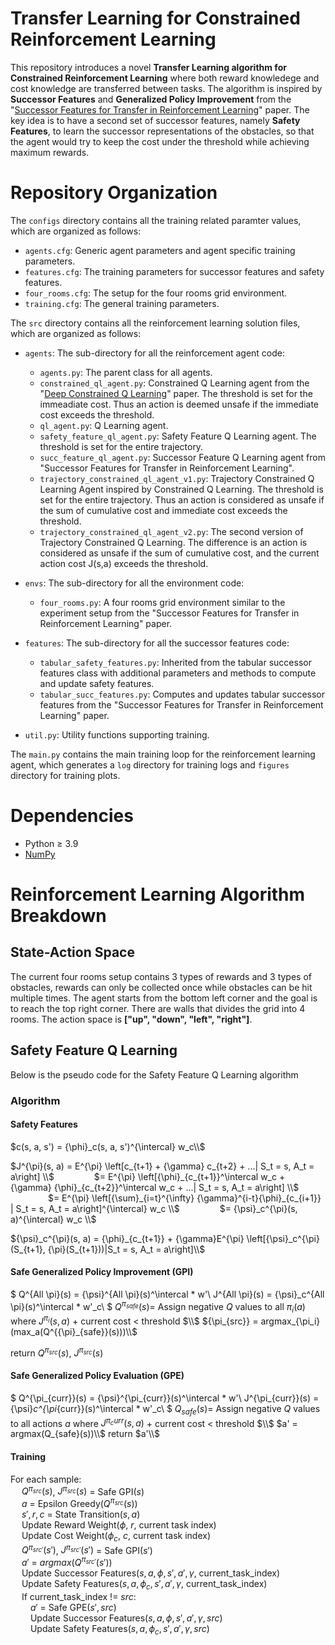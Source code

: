# Transfer Learning for Constrained Reinforcement Learning

This repository introduces a novel **Transfer Learning algorithm for Constrained Reinforcement Learning** where both reward knowledege and cost knowledge are transferred between tasks. The algorithm is inspired by **Successor Features** and **Generalized Policy Improvement** from the "[Successor Features for Transfer in Reinforcement Learning](https://arxiv.org/pdf/1606.05312.pdf)" paper. The key idea is to have a second set of successor features, namely **Safety Features**, to learn the successor representations of the obstacles, so that the agent would try to keep the cost under the threshold while achieving maximum rewards. 

# Repository Organization

The `configs` directory contains all the training related paramter values, which are organized as follows:
* `agents.cfg`: Generic agent parameters and agent specific training parameters.
* `features.cfg`: The training parameters for successor features and safety features.
* `four_rooms.cfg`: The setup for the four rooms grid environment.
* `training.cfg`: The general training parameters.

The `src` directory contains all the reinforcement learning solution files, which are organized as follows:
* `agents`: The sub-directory for all the reinforcement agent code:
  * `agents.py`: The parent class for all agents.
  * `constrained_ql_agent.py`: Constrained Q Learning agent from the "[Deep Constrained Q Learning](https://arxiv.org/pdf/2003.09398.pdf)" paper. The threshold is set for the immeadiate cost. Thus an action is deemed unsafe if the immediate cost exceeds the threshold.
  * `ql_agent.py`: Q Learning agent.
  * `safety_feature_ql_agent.py`: Safety Feature Q Learning agent. The threshold is set for the entire trajectory.
  * `succ_feature_ql_agent.py`: Successor Feature Q Learning agent from "Successor Features for Transfer in Reinforcement Learning".
  * `trajectory_constrained_ql_agent_v1.py`: Trajectory Constrained Q Learning Agent inspired by Constrained Q Learning. The threshold is set for the entire trajectory. Thus an action is considered as unsafe if the sum of cumulative cost and immediate cost exceeds the threshold.
  * `trajectory_constrained_ql_agent_v2.py`: The second version of Trajectory Constrained Q Learning. The difference is an action is considered as unsafe if the sum of cumulative cost, and the current action cost J(s,a) exceeds the threshold.
  
* `envs`: The sub-directory for all the environment code:
  * `four_rooms.py`: A four rooms grid environment similar to the experiment setup from the "Successor Features for Transfer in Reinforcement Learning" paper.

* `features`: The sub-directory for all the successor features code:
  * `tabular_safety_features.py`: Inherited from the tabular successor features class with additional parameters and methods to compute and update safety features.
  * `tabular_succ_features.py`: Computes and updates tabular successor features from the "Successor Features for Transfer in Reinforcement Learning" paper.

* `util.py`: Utility functions supporting training.

The `main.py` contains the main training loop for the reinforcement learning agent, which generates a `log` directory for training logs and `figures` directory for training plots.

# Dependencies

* Python ≥ 3.9
* [NumPy](https://github.com/numpy/numpy)

# Reinforcement Learning Algorithm Breakdown

## State-Action Space

The current four rooms setup contains 3 types of rewards and 3 types of obstacles, rewards can only be collected once while obstacles can be hit multiple times. The agent starts from the bottom left corner and the goal is to reach the top right corner. There are walls that divides the grid into 4 rooms. The action space is **["up", "down", "left", "right"]**.

## Safety Feature Q Learning

Below is the pseudo code for the Safety Feature Q Learning algorithm

### Algorithm
#### **Safety Features**
$c(s, a, s') = {\phi}_c(s, a, s')^{\intercal} w_c\\$ 

$J^{\pi}(s, a) = E^{\pi} \left[c_{t+1} + {\gamma} c_{t+2} + ...| S_t = s, A_t = a\right] \\$
&emsp;&emsp;&emsp;&emsp; $= E^{\pi} \left[{\phi}_{c_{t+1}}^\intercal w_c + {\gamma} {\phi}_{c_{t+2}}^\intercal w_c + ...| S_t = s, A_t = a\right] \\$
&emsp;&emsp;&emsp;&emsp; $= E^{\pi} \left[{\sum}_{i=t}^{\infty} {\gamma}^{i-t}{\phi}_{c_{i+1}} | S_t = s, A_t = a\right]^{\intercal} w_c \\$
&emsp;&emsp;&emsp;&emsp; $= {\psi}_c^{\pi}(s, a)^{\intercal} w_c \\$

${\psi}_c^{\pi}(s, a) = {\phi}_{c_{t+1}} + {\gamma}E^{\pi} \left[{\psi}_c^{\pi}(S_{t+1}, {\pi}(S_{t+1}))|S_t = s, A_t = a\right]\\$

#### **Safe Generalized Policy Improvement (GPI)**
$
Q^{All \pi}(s) = {\psi}^{All \pi}(s)^\intercal * w'\\ 
J^{All \pi}(s) = {\psi}_c^{All \pi}(s)^\intercal * w'_c\\
$
$Q^{{\pi}_{safe}}(s) =$ Assign negative $Q$ values to all ${{\pi}_i}(a)$ where $J^{{\pi}_i}(s, a)$ + current cost < threshold $\\$
${\pi_{src}} = argmax_{\pi_i}(max_a(Q^{{\pi}_{safe}}(s)))\\$

return $Q^{\pi_{src}}(s)$, $J^{\pi_{src}}(s)$

#### **Safe Generalized Policy Evaluation (GPE)**
$
Q^{\pi_{curr}}(s) = {\psi}^{\pi_{curr}}(s)^\intercal * w'\\ 
J^{\pi_{curr}}(s) = {\psi}_c^{\pi_{curr}}(s)^\intercal * w'_c\\
$
$Q_{safe}(s) =$ Assign negative $Q$ values to all actions $a$ where $J^{{\pi}_curr}(s, a)$ + current cost < threshold $\\$
$a' = argmax(Q_{safe}(s))\\$
return $a'\\$

#### **Training**
For each sample:\
&emsp; $Q^{\pi_{src}}(s)$, $J^{\pi_{src}}(s)$ = Safe GPI($s$)\
&emsp; $a$ = Epsilon Greedy($Q^{\pi_{src}}(s)$)\
&emsp; $s', r, c$ = State Transition($s, a$)\
&emsp; Update Reward Weight($\phi$, $r$, current task index)\
&emsp; Update Cost Weight($\phi_c$, $c$, current task index)\
&emsp; $Q^{\pi_{src'}}(s')$, $J^{\pi_{src'}}(s')$ = Safe GPI($s'$)\
&emsp; $a'$ = $argmax(Q^{\pi_{src'}}(s'))$\
&emsp; Update Successor Features($s, a, \phi, s', a', \gamma$, current_task_index)\
&emsp; Update Safety Features($s, a, \phi_c, s', a', \gamma$, current_task_index)\
&emsp; If current_task_index != $src$:\
&emsp;&emsp; $a'$ = Safe GPE($s', src$)\
&emsp;&emsp; Update Successor Features($s, a, \phi, s', a', \gamma, src$)\
&emsp;&emsp; Update Safety Features($s, a, \phi_c, s', a', \gamma, src$)